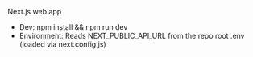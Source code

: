 Next.js web app

- Dev: npm install && npm run dev
- Environment: Reads NEXT_PUBLIC_API_URL from the repo root .env (loaded via next.config.js)
